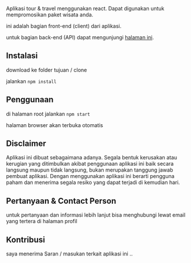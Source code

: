 Aplikasi tour & travel menggunakan react. Dapat digunakan untuk mempromosikan paket wisata anda.

ini adalah bagian front-end (client) dari aplikasi.

untuk bagian back-end (API) dapat mengunjungi [halaman ini](https://github.com/freddy-ajaxp/DW17XYJUB_dewe_tour_api).


## Instalasi
download ke folder tujuan / clone

jalankan `npm install`

## Penggunaan
di halaman root jalankan `npm start`

halaman browser akan terbuka otomatis

## Disclaimer
Aplikasi ini dibuat sebagaimana adanya. Segala bentuk kerusakan atau kerugian yang ditimbulkan akibat penggunaan aplikasi ini baik secara langsung maupun tidak langsung, bukan merupakan tanggung jawab pembuat aplikasi. Dengan menggunakan aplikasi ini berarti pengguna paham dan menerima segala resiko yang dapat terjadi di kemudian hari.

## Pertanyaan & Contact Person
untuk pertanyaan dan informasi lebih lanjut bisa menghubungi lewat email yang tertera di halaman profil

## Kontribusi
saya menerima Saran / masukan terkait aplikasi ini ..
